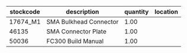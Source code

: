 |stockcode|description|quantity|location|
|---------|-----------|--------|--------|
|17674_M1|SMA Bulkhead Connector|1.00||
|46135|SMA Connector Plate|1.00||
|50036|FC300 Build Manual|1.00||
